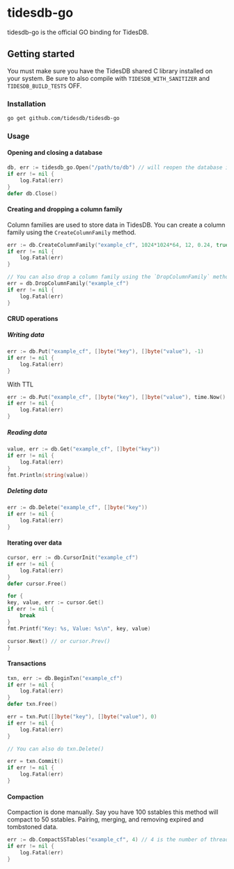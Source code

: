 # tidesdb-go
tidesdb-go is the official GO binding for TidesDB.

## Getting started
You must make sure you have the TidesDB shared C library installed on your system.  Be sure to also compile with `TIDESDB_WITH_SANITIZER` and `TIDESDB_BUILD_TESTS` OFF.

### Installation
```bash
go get github.com/tidesdb/tidesdb-go
```

### Usage

#### Opening and closing a database
```go
db, err := tidesdb_go.Open("/path/to/db") // will reopen the database if it already exists
if err != nil {
    log.Fatal(err)
}
defer db.Close()
```

#### Creating and dropping a column family
Column families are used to store data in TidesDB. You can create a column family using the `CreateColumnFamily` method.
```go
err := db.CreateColumnFamily("example_cf", 1024*1024*64, 12, 0.24, true, int(tidesdb_go.TDB_COMPRESS_SNAPPY), true, int(tidesdb_go.TDB_MEMTABLE_SKIP_LIST))
if err != nil {
    log.Fatal(err)
}

// You can also drop a column family using the `DropColumnFamily` method.
err = db.DropColumnFamily("example_cf")
if err != nil {
    log.Fatal(err)
}
```

#### CRUD operations

##### Writing data
```go
err := db.Put("example_cf", []byte("key"), []byte("value"), -1)
if err != nil {
    log.Fatal(err)
}
```

With TTL
```go
err := db.Put("example_cf", []byte("key"), []byte("value"), time.Now().Add(10*time.Second).Unix())
if err != nil {
    log.Fatal(err)
}
```

##### Reading data
```go
value, err := db.Get("example_cf", []byte("key"))
if err != nil {
    log.Fatal(err)
}
fmt.Println(string(value))
```


##### Deleting data
```go
err := db.Delete("example_cf", []byte("key"))
if err != nil {
    log.Fatal(err)
}
```


#### Iterating over data
```go
cursor, err := db.CursorInit("example_cf")
if err != nil {
    log.Fatal(err)
}
defer cursor.Free()

for {
key, value, err := cursor.Get()
if err != nil {
    break
}
fmt.Printf("Key: %s, Value: %s\n", key, value)

cursor.Next() // or cursor.Prev()
}
```

#### Transactions
```go
txn, err := db.BeginTxn("example_cf")
if err != nil {
    log.Fatal(err)
}
defer txn.Free()

err = txn.Put([]byte("key"), []byte("value"), 0)
if err != nil {
    log.Fatal(err)
}

// You can also do txn.Delete()

err = txn.Commit()
if err != nil {
    log.Fatal(err)
}
```

#### Compaction
Compaction is done manually.  Say you have 100 sstables this method will compact to 50 sstables. Pairing, merging, and removing expired and tombstoned data.
```go
err := db.CompactSSTables("example_cf", 4) // 4 is the number of threads to use for compaction
if err != nil {
    log.Fatal(err)
}
```

